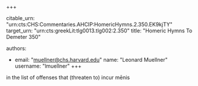 +++


citable_urn: "urn:cts:CHS:Commentaries.AHCIP:HomericHymns.2.350.EK9kjTY"
target_urn: "urn:cts:greekLit:tlg0013.tlg002:2.350"
title: "Homeric Hymns To Demeter 350"

authors:
- email: "muellner@chs.harvard.edu"
  name: "Leonard Muellner"
  username: "lmuellner"
+++

<p>in the list of offenses that (threaten to) incur mēnis</p>
